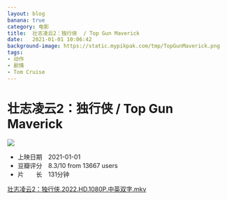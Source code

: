 ```yaml
---
layout: blog
banana: true
category: 电影
title:  壮志凌云2：独行侠  / Top Gun Maverick
date:   2021-01-01 10:06:42
background-image: https://static.mypikpak.com/tmp/TopGunMaverick.png
tags:
- 动作
- 剧情
- Tom Cruise
---
```


# 壮志凌云2：独行侠  / Top Gun Maverick

![](https://static.mypikpak.com/tmp/TopGunMaverick.png)

- 上映日期　2021-01-01
- 豆瓣评分　8.3/10 from 13667 users
- 片　　长　131分钟

[壮志凌云2：独行侠.2022.HD.1080P.中英双字.mkv](https://mypikpak.com/s/VNBNXi6LnDegr6ESJ4MytmS7o1)

